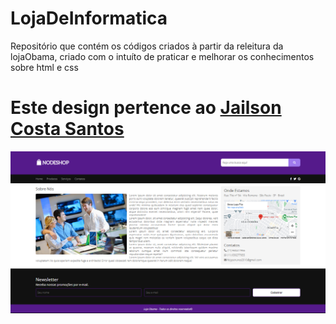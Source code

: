 # LojaDeInformatica
Repositório que contém os códigos criados à partir da releitura da lojaObama, criado com o intuíto de praticar e melhorar os conhecimentos sobre html e css

# Este design pertence ao [Jailson Costa Santos](https://github.com/professorobama)

![preview img](\preview.png)



